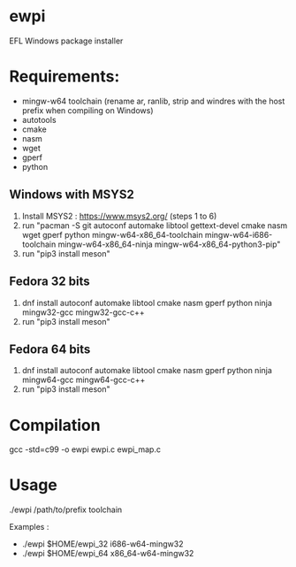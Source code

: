 # ewpi
EFL Windows package installer

# Requirements:
 * mingw-w64 toolchain (rename ar, ranlib, strip and windres with the host prefix when compiling on Windows)
 * autotools
 * cmake
 * nasm
 * wget
 * gperf
 * python

## Windows with MSYS2

1. Install MSYS2 : https://www.msys2.org/ (steps 1 to 6)
2. run "pacman -S git autoconf automake libtool gettext-devel cmake nasm wget gperf python mingw-w64-x86_64-toolchain mingw-w64-i686-toolchain mingw-w64-x86_64-ninja mingw-w64-x86_64-python3-pip"
3. run "pip3 install meson"

## Fedora 32 bits

1. dnf install autoconf automake libtool cmake nasm gperf python ninja mingw32-gcc mingw32-gcc-c++
2. run "pip3 install meson"

## Fedora 64 bits

1. dnf install autoconf automake libtool cmake nasm gperf python ninja mingw64-gcc mingw64-gcc-c++
2. run "pip3 install meson"

# Compilation

gcc -std=c99 -o ewpi ewpi.c ewpi_map.c

# Usage

./ewpi /path/to/prefix toolchain

Examples :

 * ./ewpi $HOME/ewpi_32 i686-w64-mingw32
 * ./ewpi $HOME/ewpi_64 x86_64-w64-mingw32
